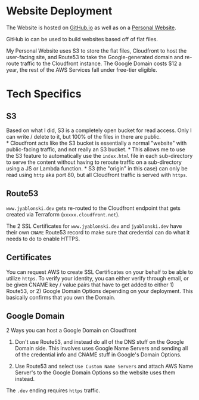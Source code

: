# Website Deployment
The Website is hosted on [GitHub.io](https://jyablonski.github.io/) as well as on a [Personal Website](https://www.jyablonski.dev).

GitHub io can be used to build websites based off of flat files.

My Personal Website uses S3 to store the flat files, Cloudfront to host the user-facing site, and Route53 to take the Google-generated domain and re-route traffic to the Cloudfront instance.  The Google Domain costs $12 a year, the rest of the AWS Services fall under free-tier eligible.

# Tech Specifics

## S3
Based on what I did, S3 is a completely open bucket for read access.  Only I can write / delete to it, but 100% of the files in there are public.  
    * Cloudfront acts like the S3 bucket is essentially a normal "website" with public-facing traffic, and not really an S3 bucket.
    * This allows me to use the S3 feature to automatically use the `index.html` file in each sub-directory to serve the content without having to reroute traffic on a sub-directory using a JS or Lambda function.
    * S3 (the "origin" in this case) can only be read using `http` aka port 80, but all Cloudfront traffic is served with `https`.

## Route53
`www.jyablonski.dev` gets re-routed to the Cloudfront endpoint that gets created via Terraform (`xxxxx.cloudfront.net`).

The 2 SSL Certificates for `www.jyablonski.dev` and `jyablonski.dev` have their own `CNAME` Route53 record to make sure that credential can do what it needs to do to enable HTTPS.

## Certificates
You can request AWS to create SSL Certificates on your behalf to be able to utilize `https`.  To verify your identity, you can either verify through email, or be given CNAME key / value pairs that have to get added to either 1) Route53, or 2) Google Domain Options depending on your deployment.  This basically confirms that you own the Domain.

## Google Domain
2 Ways you can host a Google Domain on Cloudfront

1) Don't use Route53, and instead do all of the DNS stuff on the Google Domain side.  This involves uses Google Name Servers and sending all of the credential info and CNAME stuff in Google's Domain Options.

2) Use Route53 and select `Use Custom Name Servers` and attach AWS Name Server's to the Google Domain Options so the website uses them instead.

The `.dev` ending requires `https` traffic.